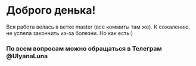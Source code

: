 # Доброго денька!

Вся работа велась в ветке master (все коммиты там же). К сожалению, не успела закончить из-за болезни. Но как есть:)

### По всем вопросам можно обращаться в Телеграм @UlyanaLuna

